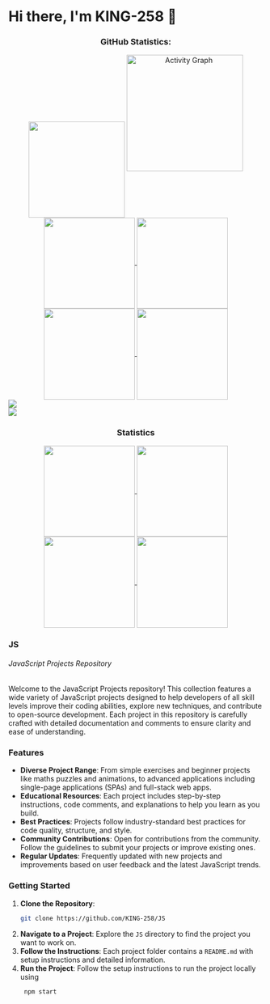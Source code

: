 # Hi there, I'm KING-258 👋
<div align="center">
  <h3 align="center"> GitHub Statistics:</h3>
  <img align="center" src="http://github-profile-summary-cards.vercel.app/api/cards/profile-details?username=KING-258&theme=algolia"height="190em" />
  <img src="https://github-readme-activity-graph.vercel.app/graph?username=KING-258&theme=github-dark"height="230em" alt="Activity Graph" />
    <a href="https://github.com/KING-258">
    <img align="center" src="http://github-profile-summary-cards.vercel.app/api/cards/repos-per-language?username=KING-258&theme=2077" height="180em" />
    <img align="center" src="http://github-profile-summary-cards.vercel.app/api/cards/stats?username=KING-258&theme=2077" height="180em" />
    <br>
    <img align="center" src="http://github-profile-summary-cards.vercel.app/api/cards/most-commit-language?username=KING-258&theme=2077" height="180em" />
    <img align="center" src="http://github-profile-summary-cards.vercel.app/api/cards/productive-time?username=KING-258&theme=2077" height="180em" />
  </a>
</div>

<div> 
  <a href="https://github.com/KING-258" target="_blank"><img src="https://img.shields.io/badge/GitHub-100000?style=for-the-badge&logo=github&logoColor=white" target="_blank"></a>
</div>

<img src="https://user-images.githubusercontent.com/73097560/115834477-dbab4500-a447-11eb-908a-139a6edaec5c.gif">

<h3 align="center">Statistics</h3>
<div align="center">
  <a href="https://github.com/KING-258">
    <img align="center" src="http://github-profile-summary-cards.vercel.app/api/cards/repos-per-language?username=KING-258&theme=2077" height="180em" />
    <img align="center" src="http://github-profile-summary-cards.vercel.app/api/cards/stats?username=KING-258&theme=2077" height="180em" />
    <img align="center" src="http://github-profile-summary-cards.vercel.app/api/cards/most-commit-language?username=KING-258&theme=2077" height="180em" />
    <img align="center" src="http://github-profile-summary-cards.vercel.app/api/cards/productive-time?username=KING-258&theme=2077" height="180em" />
  </a>
</div>

### JS
###### JavaScript Projects Repository

Welcome to the JavaScript Projects repository! This collection features a wide variety of JavaScript projects designed to help developers of all skill levels improve their coding abilities, explore new techniques, and contribute to open-source development. Each project in this repository is carefully crafted with detailed documentation and comments to ensure clarity and ease of understanding.

### Features

- **Diverse Project Range**: From simple exercises and beginner projects like maths puzzles and animations, to advanced applications including single-page applications (SPAs) and full-stack web apps.
- **Educational Resources**: Each project includes step-by-step instructions, code comments, and explanations to help you learn as you build.
- **Best Practices**: Projects follow industry-standard best practices for code quality, structure, and style.
- **Community Contributions**: Open for contributions from the community. Follow the guidelines to submit your projects or improve existing ones.
- **Regular Updates**: Frequently updated with new projects and improvements based on user feedback and the latest JavaScript trends.

### Getting Started

1. **Clone the Repository**: 
    ```bash
    git clone https://github.com/KING-258/JS
    ```
2. **Navigate to a Project**: Explore the `JS` directory to find the project you want to work on.
3. **Follow the Instructions**: Each project folder contains a `README.md` with setup instructions and detailed information.
4. **Run the Project**: Follow the setup instructions to run the project locally using
   ```bash
    npm start
    ```
